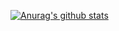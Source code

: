 [![Anurag's github stats](https://github-readme-stats.vercel.app/api?username=merhametsize)](https://github.com/anuraghazra/github-readme-stats)

